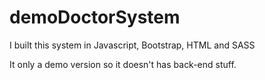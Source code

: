 # demoDoctorSystem

I built this system in Javascript, Bootstrap, HTML and SASS

It only a demo version so it doesn't has back-end stuff.
